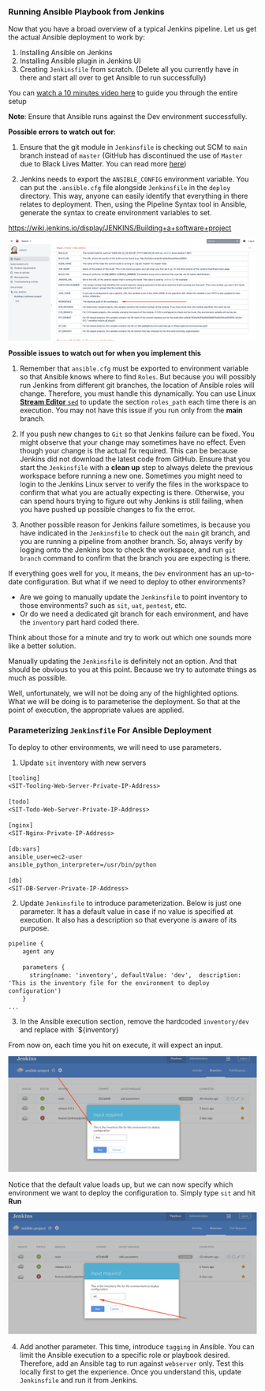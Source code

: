 ### Running Ansible Playbook from Jenkins

Now that you have a broad overview of a typical Jenkins pipeline. Let us get the actual Ansible deployment to work by: 

1. Installing Ansible on Jenkins
2. Installing Ansible plugin in Jenkins UI
3. Creating `Jenkinsfile` from scratch. (Delete all you currently have in there and start all over to get Ansible to run successfully)

You can [watch a 10 minutes video here](https://youtu.be/PRpEbFZi7nI) to guide you through the entire setup

**Note**: Ensure that Ansible runs against the Dev environment successfully.

**Possible errors to watch out for**: 

1. Ensure that the git module in `Jenkinsfile` is checking out SCM to `main` branch instead of `master` (GitHub has discontinued the use of `Master` due to Black Lives Matter. You can read more [here](https://www.cnet.com/news/microsofts-github-is-removing-coding-terms-like-master-and-slave))

2. Jenkins needs to export the `ANSIBLE_CONFIG` environment variable. You can put the `.ansible.cfg` file alongside `Jenkinsfile` in the `deploy` directory. This way, anyone can easily identify that everything in there relates to deployment. Then, using the Pipeline Syntax tool in Ansible, generate the syntax to create environment variables to set.  

https://wiki.jenkins.io/display/JENKINS/Building+a+software+project

![](./images/Jenkins-Workspace-Env-Var.png)

**Possible issues to watch out for when you implement this**

1. Remember that `ansible.cfg` must be exported to environment variable so that Ansible knows where to find `Roles`. But because you will possibly run Jenkins from different git branches, the location of Ansible roles will change. Therefore, you must handle this dynamically. You can use Linux [**Stream Editor** `sed`](https://www.gnu.org/software/sed/manual/sed.html) to update the section `roles_path` each time there is an execution. You may not have this issue if you run only from the **main** branch.

2. If you push new changes to `Git` so that Jenkins failure can be fixed. You might observe that your change may sometimes have no effect. Even though your change is the actual fix required. This can be because Jenkins did not download the latest code from GitHub. Ensure that you start the `Jenkinsfile` with a **clean up** step to always delete the previous workspace before running a new one. Sometimes you might need to login to the Jenkins Linux server to verify the files in the workspace to confirm that what you are actually expecting is there. Otherwise, you can spend hours trying to figure out why Jenkins is still failing, when you have pushed up possible changes to fix the error.

3. Another possible reason for Jenkins failure sometimes, is because you have indicated in the `Jenkinsfile` to check out the `main` git branch, and you are running a pipeline from another branch. So, always verify by logging onto the Jenkins box to check the workspace, and run `git branch` command to confirm that the branch you are expecting is there.

If everything goes well for you, it means, the `Dev` environment has an up-to-date configuration. But what if we need to deploy to other environments?

- Are we going to manually update the `Jenkinsfile` to point inventory to those environments? such as `sit`, `uat`, `pentest`, etc.
- Or do we need a dedicated git branch for each environment, and have the  `inventory` part hard coded there. 

Think about those for a minute and try to work out which one sounds more like a better solution.

Manually updating the `Jenkinsfile` is definitely not an option. And that should be obvious to you at this point. Because we try to automate things as much as possible.

Well, unfortunately, we will not be doing any of the highlighted options. What we will be doing is to parameterise the deployment. So that at the point of execution, the appropriate values are applied.

### Parameterizing `Jenkinsfile` For Ansible Deployment

To deploy to other environments, we will need to use parameters.

1. Update `sit` inventory with new servers

```
[tooling]
<SIT-Tooling-Web-Server-Private-IP-Address>

[todo]
<SIT-Todo-Web-Server-Private-IP-Address>

[nginx]
<SIT-Nginx-Private-IP-Address>

[db:vars]
ansible_user=ec2-user
ansible_python_interpreter=/usr/bin/python

[db]
<SIT-DB-Server-Private-IP-Address>
```

2. Update `Jenkinsfile` to introduce parameterization. Below is just one parameter. It has a default value in case if no value is specified at execution. It also has a description so that everyone is aware of its purpose.

```
pipeline {
    agent any

    parameters {
      string(name: 'inventory', defaultValue: 'dev',  description: 'This is the inventory file for the environment to deploy configuration')
    }
...
```

3. In the Ansible execution section, remove the hardcoded `inventory/dev` and replace with `${inventory}

From now on, each time you hit on execute, it will expect an input.

![](./images/Jenkins-Parameter.png)

Notice that the default value loads up, but we can now specify which environment we want to deploy the configuration to. Simply type `sit` and hit **Run**

![](./images/Jenkins-Parameter-Sit.png)


4. Add another parameter. This time, introduce `tagging` in Ansible. You can limit the Ansible execution to a specific role or playbook desired.  Therefore, add an Ansible tag to run against `webserver` only. Test this locally first to get the experience. Once you understand this, update `Jenkinsfile` and run it from Jenkins.
